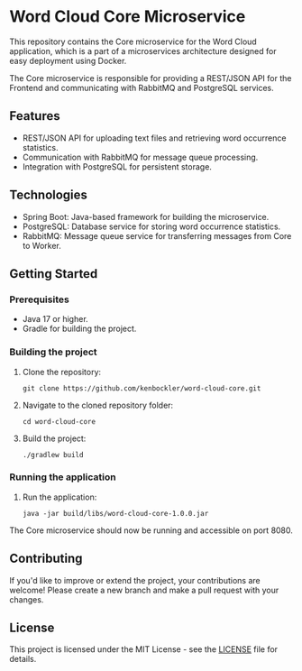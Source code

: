 # Word Cloud Core Microservice

This repository contains the Core microservice for the Word Cloud application, which is a part of a microservices architecture designed for easy deployment using Docker.

The Core microservice is responsible for providing a REST/JSON API for the Frontend and communicating with RabbitMQ and PostgreSQL services.

## Features

* REST/JSON API for uploading text files and retrieving word occurrence statistics.
* Communication with RabbitMQ for message queue processing.
* Integration with PostgreSQL for persistent storage.

## Technologies

* Spring Boot: Java-based framework for building the microservice.
* PostgreSQL: Database service for storing word occurrence statistics.
* RabbitMQ: Message queue service for transferring messages from Core to Worker.

## Getting Started

### Prerequisites

* Java 17 or higher.
* Gradle for building the project.

### Building the project

1. Clone the repository:

    ```
    git clone https://github.com/kenbockler/word-cloud-core.git
    ```
2. Navigate to the cloned repository folder:

    ```
    cd word-cloud-core
    ```
3. Build the project:

    ```
    ./gradlew build
    ```
### Running the application

1. Run the application:

    ```
    java -jar build/libs/word-cloud-core-1.0.0.jar
    ```
The Core microservice should now be running and accessible on port 8080.

## Contributing

If you'd like to improve or extend the project, your contributions are welcome! Please create a new branch and make a pull request with your changes.

## License

This project is licensed under the MIT License - see the [LICENSE](LICENSE) file for details.
